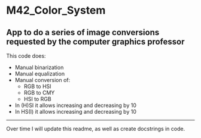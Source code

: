 # M42_Color_System
App to do a series of image conversions requested by the computer graphics professor
-------
This code does:
- Manual binarization
- Manual equalization
- Manual conversion of:
  - RGB to HSI
  - RGB to CMY
  - HSI to RGB
- In (H)SI it allows increasing and decreasing by 10
- In HS(I) it allows increasing and decreasing by 10
-----
Over time I will update this readme, as well as create docstrings in code.

